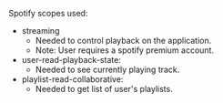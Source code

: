 Spotify scopes used:
* streaming
    * Needed to control playback on the application.
    * Note: User requires a spotify premium account.
*  user-read-playback-state:
    * Needed to see currently playing track.
* playlist-read-collaborative:
    * Needed to get list of user's playlists.